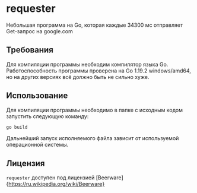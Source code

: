 # requester

Небольшая программа на Go, которая каждые 34300 мс отправляет Get-запрос на google.com


## Требования

Для компиляции программы необходим компилятор языка Go.
Работоспособность программы проверена на Go 1.19.2 windows/amd64, но на других версиях всё должно быть не сильно хуже.

## Использование

Для компиляции программы необходимо в папке с исходным кодом запустить следующую команду:
```sh
go build
```
Дальнейший запуск исполняемого файла зависит от используемой операционной системы.

## Лицензия

`requester` доступен под лицензией [Beerware]{https://ru.wikipedia.org/wiki/Beerware}
